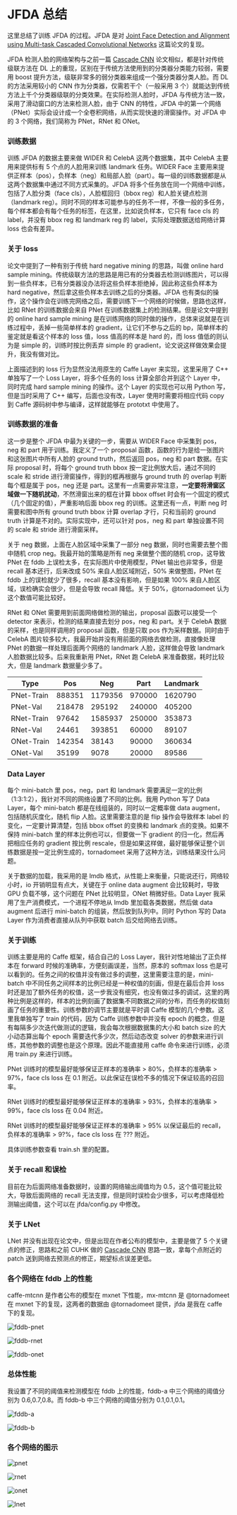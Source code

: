 JFDA 总结
=========

这里总结了训练 JFDA 的过程。JFDA 是对 [Joint Face Detection and Alignment using Multi-task Cascaded Convolutional Networks](https://arxiv.org/abs/1604.02878) 这篇论文的复现。

JFDA 检测人脸的网络架构与之前一篇 [Cascade CNN](http://users.eecs.northwestern.edu/~xsh835/assets/cvpr2015_cascnn.pdf) 论文相似，都是针对传统级联方法在 DL 上的重现，区别在于传统方法使用到的分类器分类能力较弱，需要用 boost 提升方法，级联非常多的弱分类器来组成一个强分类器分类人脸。而 DL 的方法采用较小的 CNN 作为分类器，仅需若干个（一般采用 3 个）就能达到传统方法上千个分类器级联的分类效果。在实际检测人脸时，JFDA 与传统方法一致，采用了滑动窗口的方法来检测人脸，由于 CNN 的特性，JFDA 中的第一个网络（PNet）实际会设计成一个全卷积网络，从而实现快速的滑窗操作。对 JFDA 中的 3 个网络，我们简称为 PNet，RNet 和 ONet。

### 训练数据

训练 JFDA 的数据主要来做 WIDER 和 CelebA 这两个数据集，其中 CelebA 主要用来提供标有 5 个点的人脸用来训练 landmark 任务。WIDER Face 主要用来提供正样本（pos），负样本（neg）和局部人脸（part）。每一级的训练数据都是从这两个数据集中通过不同方式采集的。JFDA 将多个任务放在同一个网络中训练，包括了人脸分类（face cls），人脸框回归（bbox reg）和人脸关键点检测（landmark reg）。同时不同的样本可能参与的任务不一样，不像一般的多任务，每个样本都会有每个任务的标签，在这里，比如说负样本，它只有 face cls 的 label，并没有 bbox reg 和 landmark reg 的 label，实际处理数据送给网络计算 loss 也会有差异。

### 关于 loss

论文中提到了一种有别于传统 hard negative mining 的思路，叫做 online hard sample mining。传统级联方法的思路是用已有的分类器去检测训练图片，可以得到一些负样本，已有分类器没办法将这些负样本拒绝掉，因此称这些负样本为 hard negative，然后拿这些负样本去训练之后的分类器。JFDA 也有类似的操作，这个操作会在训练完网络之后，需要训练下一个网络的时候做，思路也这样，比如 RNet 的训练数据会来自 PNet 在训练数据集上的检测结果。但是论文中提到的 online hard sample mining 是在训练网络的同时做的操作，总体来说就是在训练过程中，丢掉一些简单样本的 gradient，让它们不参与之后的 bp，简单样本的鉴定就是看这个样本的 loss 值，loss 值高的样本是 hard 的，而 loss 值低的则认为是 simple 的，训练时按比例丢弃 simple 的 gradient，论文说这样做效果会提升，我没有做对比。

上面描述到的 loss 行为显然没法用原生的 Caffe Layer 来实现，这里采用了 C++ 单独写了一个 Loss Layer，将多个任务的 loss 计算全部合并到这个 Layer 中，同时完成 hard sample mining 的操作。这个 Layer 的实现也可以用 Python 写，但是当时采用了 C++ 编写，后面也没有改，Layer 使用时需要将相应代码 copy 到 Caffe 源码树中参与编译，这样就能够在 prototxt 中使用了。

### 训练数据的准备

这一步是整个 JFDA 中最为关键的一步，需要从 WIDER Face 中采集到 pos，neg 和 part 用于训练。我定义了一个 proposal 函数，函数的行为是给一张图片和这张图片中所有人脸的 ground truth，然后返回 pos，neg 和 part 数据。在实际 proposal 时，将每个 ground truth bbox 按一定比例放大后，通过不同的 scale 和 stride 进行滑窗操作，得到的框再根据与 ground truth 的 overlap 判断每个框是属于 pos，neg 还是 part。这里有一点需要非常注意，**一定要将滑窗区域做一下随机扰动**，不然滑窗出来的框在计算 bbox offset 时会有一个固定的模式（几个固定的值），严重影响后面 bbox reg 的训练。这里还有一点，判断 neg 时需要和图中所有 ground truth bbox 计算 overlap 才行，只和当前的 ground truth 计算是不对的。实际实现中，还可以针对 pos，neg 和 part 单独设置不同的 scale 和 stride 进行滑窗采样。

关于 neg 数据，上面在人脸区域中采集了一部分 neg 数据，同时也需要去整个图中随机 crop neg。我最开始的策略是所有 neg 来做整个图的随机 crop，这导致 PNet 在 fddb 上误检太多，在实际图片中使用模型，PNet 输出也非常多，但是 recall 基本还行，后来改成 50% 来自人脸区域附近，50% 来做整图，PNet 在 fddb 上的误检就少了很多，recall 基本没有影响，但是如果 100% 来自人脸区域，误检确实会很少，但是会导致 recall 降低。关于 50%，@tornadomeet 认为这个数值可能比较好。

RNet 和 ONet 需要用到前面网络做检测的输出，proposal 函数可以接受一个 detector 来表示，检测的结果直接去划分 pos，neg 和 part。关于 CelebA 数据的采样，也是同样调用的 proposal 函数，但是只取 pos 作为采样数据。同时由于 CelebA 图片较多较大，我最开始并没有用前面的网络去做检测，直接像处理 PNet 的数据一样处理后面两个网络的 landmark 人脸，这样做会导致 landmark 人脸数据比较多。后来我重新用 PNet，RNet 跑 CelebA 来准备数据，耗时比较大，但是 landmark 数据量少多了。

|Type           |Pos     |Neg       |Part   |Landmark   |
|---------------|--------|----------|-------|-----------|
|PNet-Train     |888351  |1179356   |970000 |1620790    |
|PNet-Val       |218478  |295192    |240000 |405200     |
|RNet-Train     |97642   |1585937   |250000 |353873     |
|RNet-Val       |24461   |393851    |60000  |89107      |
|ONet-Train     |142354  |38143     |90000  |360634     |
|ONet-Val       |35199   |9078      |20000  |89586      |

### Data Layer

每个 mini-batch 里 pos，neg，part 和 landmark 需要满足一定的比例（1:3:1:2），我针对不同的网络设置了不同的比例。我用 Python 写了 Data Layer，每个 mini-batch 都是在线组装的，同时以一定概率做 data augment，包括随机灰度化，随机 flip 人脸。这里需要注意的是 flip 操作会导致样本 label 的变化，一定要计算清楚，包括 bbox offset 的变换和 landmark 点的变换。如果不保持 mini-batch 里的样本比例也可以，但要做一下 gradient 的归一化，然后再把相应任务的 gradient 按比例 rescale，但是如果这样做，最好能够保证整个训练数据是按一定比例生成的，tornadomeet 采用了这种方法，训练结果没什么问题。

关于数据的加载，我采用的是 lmdb 格式，从性能上来衡量，只能说还行，网络较小时，io 开销明显有点大，关键在于 online data augment 会比较耗时，导致 GPU 负载不够，这个问题在 PNet 比较明显，ONet 稍微好些。Data Layer 我采用了生产消费模式，一个进程不停地从 lmdb 里加载各类数据，然后做 data augment 后进行 mini-batch 的组装，然后放到队列中。同时 Python 写的 Data Layer 作为消费者直接从队列中获取 batch 后交给网络去训练。

### 关于训练

训练主要是用的 Caffe 框架，结合自己的 Loss Layer，我针对性地输出了正负样本在 forward 时候的准确率，方便刻画误差，当然，原本的 softmax loss 也是可以看到的。任务之间的权值并没有做过多的调整，这里需要注意的是，mini-batch 中不同任务之间样本的比例已经是一种权值的刻画，但是在最后合并 loss 时还是加了额外任务的权值，这一步我没有细究，也没有做过多的调试，这里的两种比例是这样的，样本的比例刻画了数据集不同数据之间的分布，而任务的权值刻画了任务的重要性。训练参数的调节主要就是平时调 Caffe 模型的几个参数。这里我单独写了 train 的代码，因为 Caffe 训练参数中并没有 epoch 的概念，但是有每隔多少次迭代做测试的逻辑，我会每次根据数据集的大小和 batch size 的大小动态算出每个 epoch 需要迭代多少次，然后动态改变 solver 的参数来进行训练，其他参数的调整也是这个原理。因此不能直接用 caffe 命令来进行训练，必须用 train.py 来进行训练。

PNet 训练时的模型最好能够保证正样本的准确率 > 80%，负样本的准确率 > 97%，face cls loss 在 0.1 附近。以此保证在误检不多的情况下保证较高的召回率。

RNet 训练时的模型最好能够保证正样本的准确率 > 93%，负样本的准确率 > 99%，face cls loss 在 0.04 附近。

RNet 训练时的模型最好能够保证正样本的准确率 > 95% 以保证最后的 recall，负样本的准确率 > 9?%，face cls loss 在 ??? 附近。

具体训练参数查看 train.sh 里的配置。

### 关于 recall 和误检

目前在为后面网络准备数据时，设置的网络输出阈值均为 0.5，这个值可能比较大，导致后面网络的 recall 无法支撑，但是同时误检会少很多，可以考虑降低检测输出阈值，这个可以在 jfda/config.py 中修改。

### 关于 LNet

LNet 并没有出现在论文中，但是出现在作者公布的模型中，主要是做了 5 个关键点的修正，思路和之前 CUHK 做的 [Cascade CNN](http://mmlab.ie.cuhk.edu.hk/archive/CNN_FacePoint.htm) 思路一致，拿每个点附近的 patch 送到网络去预测点的修正，期望标点误差更低。

### 各个网络在 fddb 上的性能

caffe-mtcnn 是作者公布的模型在 mxnet 下性能，mx-mtcnn 是 @tornadomeet 在 mxnet 下的复现，这两者的数据由 @tornadomeet 提供，jfda 是我在 caffe 下的复现。

![fddb-pnet](fddb/fddb-pnet.png)

![fddb-rnet](fddb/fddb-rnet.png)

![fddb-onet](fddb/fddb-onet.png)

### 总体性能

我设置了不同的阈值来检测模型在 fddb 上的性能，fddb-a 中三个网络的阈值分别为 0.6,0.7,0.8。而 fddb-b 中三个网络的阈值分别为 0.1,0.1,0.1。

![fddb-a](fddb/fddb-a.png)

![fddb-b](fddb/fddb-b.png)

### 各个网络的图示

![pnet](img/pnet.png)

![rnet](img/rnet.png)

![onet](img/onet.png)

![lnet](img/lnet.png)
